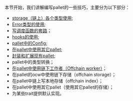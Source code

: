 本节开始，我们讲解编写pallet的一些技巧，主要分为以下部分：
* [storage（链上）各个类型使用](8.1storage使用介绍.md);
* [Error类型的使用](8.2Error类型的使用.md);
* [写调度函数的套路](8.3写调度函数的套路.md)；
* [hooks的使用](8.4Hooks函数使用.md);
* [pallet中的Config](8.5pallet中的Config.md);
* [在pallet中使用其它pallet](8.6在pallet中使用其它pallet.md);
* [封装和扩展现有pallet](8.7封装和扩展现有pallet.md);
* pallet中的类型转换；
*  [在pallet中使用链下工作者（Offchain worker）](8.5在pallet中使用OCW.md)；
* 在pallet的ocw中使用链下存储（offchain storage）；
* 在pallet中链上写本地存储（offchain index）；
* 在pallet中使用其它pallet（使用其它pallet的存储）；
* 为某些trait提供默认实现。
